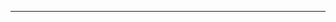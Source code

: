 <!--
CO_OP_TRANSLATOR_METADATA:
{
  "original_hash": "cffce88f960004dcc957455277e790f9",
  "translation_date": "2025-08-27T23:41:55+00:00",
  "source_file": "03-GettingStarted/05-stdio-server/README.md",
  "language_code": "fr"
}
-->


---

